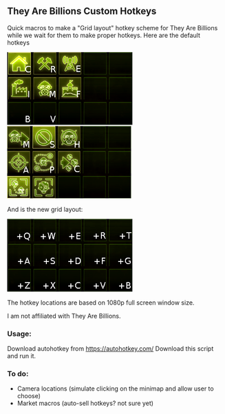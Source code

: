 ## They Are Billions Custom Hotkeys
Quick macros to make a "Grid layout" hotkey scheme for They Are Billions while we wait for them to make proper hotkeys.
Here are the default hotkeys

![default-CC](/default-CC.png)
![unit-hotkey](/unit-hotkey.png)

And is the new grid layout:

![modified-blank](/modified-blank.png)

The hotkey locations are based on 1080p full screen window size.


I am not affiliated with They Are Billions.

### Usage:
Download autohotkey from https://autohotkey.com/
Download this script and run it.

### To do:
- Camera locations (simulate clicking on the minimap and allow user to choose)
- Market macros (auto-sell hotkeys? not sure yet)
